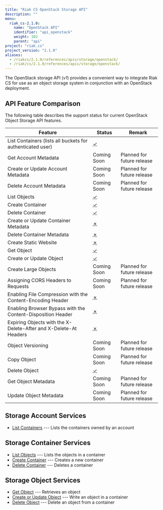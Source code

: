 ```yaml
---
title: "Riak CS OpenStack Storage API"
description: ""
menu:
  riak_cs-2.1.0:
    name: "OpenStack API"
    identifier: "api_openstack"
    weight: 102
    parent: "api"
project: "riak_cs"
project_version: "2.1.0"
aliases:
  - /riakcs/2.1.0/references/apis/storage/openstack/
  - /riak/cs/2.1.0/references/apis/storage/openstack/
---
```


The OpenStack storage API (*v1*) provides a convenient way to integrate Riak CS for use as an object storage system in conjunction with an OpenStack deployment.

## API Feature Comparison

The following table describes the support status for current OpenStack Object Storage API features.

Feature | Status | Remark
--------|--------|--------
List Containers (lists all buckets for authenticated user) | <abbr title="Supported" class="supported">✓</abbr> | |
Get Account Metadata | Coming Soon | Planned for future release |
Create or Update Account Metadata | Coming Soon | Planned for future release |
Delete Account Metadata | Coming Soon | Planned for future release |
List Objects | <abbr title="Supported" class="supported">✓</abbr> | |
Create Container | <abbr title="Supported" class="supported">✓</abbr> | |
Delete Container | <abbr title="Supported" class="supported">✓</abbr> | |
Create or Update Container Metadata | <abbr title="Unsupported" class="unsupported">✗</abbr> | |
Delete Container Metadata | <abbr title="Unsupported" class="unsupported">✗</abbr> | |
Create Static Website | <abbr title="Unsupported" class="unsupported">✗</abbr> | |
Get Object | <abbr title="Supported" class="supported">✓</abbr> | |
Create or Update Object | <abbr title="Supported" class="supported">✓</abbr> | |
Create Large Objects | Coming Soon | Planned for future release |
Assigning CORS Headers to Requests | Coming Soon | Planned for future release |
Enabling File Compression with the Content-Encoding Header | <abbr title="Unsupported" class="unsupported">✗</abbr> | |
Enabling Browser Bypass with the Content-Disposition Header | <abbr title="Unsupported" class="unsupported">✗</abbr> | |
Expiring Objects with the X-Delete-After and X-Delete-At Headers | <abbr title="Unsupported" class="unsupported">✗</abbr> | |
Object Versioning | Coming Soon | Planned for future release |
Copy Object | Coming Soon | Planned for future release |
Delete Object | <abbr title="Supported" class="supported">✓</abbr> | |
Get Object Metadata | Coming Soon | Planned for future release |
Update Object Metadata | Coming Soon | Planned for future release |

## Storage Account Services

* [List Containers]({{<baseurl>}}riak/cs/2.1.0/references/apis/storage/openstack/list-containers) --- Lists the containers owned by an account

## Storage Container Services

* [List Objects]({{<baseurl>}}riak/cs/2.1.0/references/apis/storage/openstack/list-objects) --- Lists the objects in a container
* [Create Container]({{<baseurl>}}riak/cs/2.1.0/references/apis/storage/openstack/create-container) --- Creates a new container
* [Delete Container]({{<baseurl>}}riak/cs/2.1.0/references/apis/storage/openstack/delete-container) --- Deletes a container

## Storage Object Services

* [Get Object]({{<baseurl>}}riak/cs/2.1.0/references/apis/storage/openstack/get-object) --- Retrieves an object
* [Create or Update Object]({{<baseurl>}}riak/cs/2.1.0/references/apis/storage/openstack/create-object) --- Write an object in a container
* [Delete Object]({{<baseurl>}}riak/cs/2.1.0/references/apis/storage/openstack/delete-object) --- Delete an object from a container
